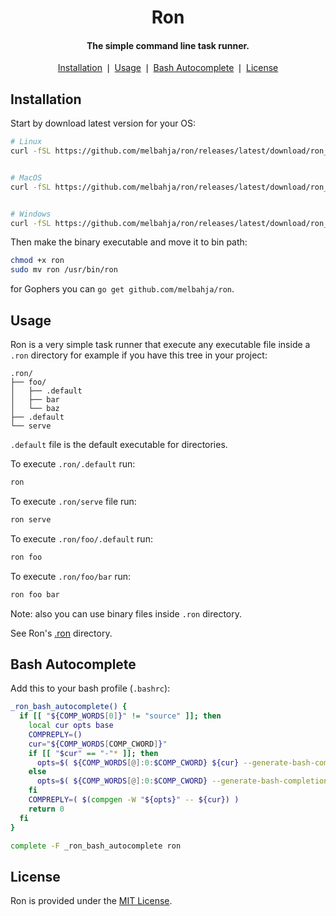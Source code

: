<div align="center">
	<h1>Ron</h1>
    <h4 align="center">
	  The simple command line task runner.
	</h4>
</div>

<p align="center">
    <a href="#installation">Installation</a> ❘
    <a href="#usage">Usage</a> ❘
    <a href="#bash-autocomplete">Bash Autocomplete</a> ❘
    <a href="#license">License</a>
</p>


## Installation

Start by download latest version for your OS:
```bash
# Linux
curl -fSL https://github.com/melbahja/ron/releases/latest/download/ron_linux -o ron


# MacOS
curl -fSL https://github.com/melbahja/ron/releases/latest/download/ron_macos -o ron


# Windows
curl -fSL https://github.com/melbahja/ron/releases/latest/download/ron_windows.exe -o ron.exe
```

Then make the binary executable and move it to bin path:
```bash
chmod +x ron
sudo mv ron /usr/bin/ron
```

for Gophers you can `go get github.com/melbahja/ron`.

## Usage

Ron is a very simple task runner that execute any executable file inside a `.ron` directory for example if you have this tree in your project: 

```
.ron/
├── foo/
│   ├── .default
│   ├── bar
│   └── baz
├── .default
└── serve
```

`.default` file is the default executable for directories.

To execute `.ron/.default` run:
```bash
ron
```

To execute `.ron/serve` file run:
```bash
ron serve
```

To execute `.ron/foo/.default` run:
```bash
ron foo
```

To execute `.ron/foo/bar` run:
```bash
ron foo bar
```

Note: also you can use binary files inside `.ron` directory.

See Ron's [.ron](https://github.com/melbahja/ron/tree/master/.ron) directory. 

## Bash Autocomplete

Add this to your bash profile (`.bashrc`):

```bash
_ron_bash_autocomplete() {
  if [[ "${COMP_WORDS[0]}" != "source" ]]; then
    local cur opts base
    COMPREPLY=()
    cur="${COMP_WORDS[COMP_CWORD]}"
    if [[ "$cur" == "-"* ]]; then
      opts=$( ${COMP_WORDS[@]:0:$COMP_CWORD} ${cur} --generate-bash-completion )
    else
      opts=$( ${COMP_WORDS[@]:0:$COMP_CWORD} --generate-bash-completion )
    fi
    COMPREPLY=( $(compgen -W "${opts}" -- ${cur}) )
    return 0
  fi
}

complete -F _ron_bash_autocomplete ron
```

## License

Ron is provided under the [MIT License](https://github.com/melbahja/ron/blob/master/LICENSE).
